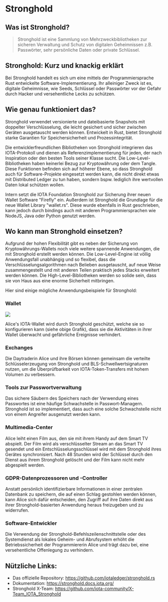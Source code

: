 <!--
---article_info
title: Stronghold
author: [author_1]
reviews: [ruegenlord, DanieKrie, CrashOverride]
---
-->

# Stronghold

## Was ist Stronghold?
> Stronghold ist eine Sammlung von Mehrzweckbibliotheken zur sicheren Verwaltung und Schutz von digitalen Geheimnissen z.B. Passwörter, sehr persönliche Daten oder private Schlüssel.

## Stronghold: Kurz und knackig erklärt

Bei Stronghold handelt es sich um eine mittels der Programmiersprache Rust entwickelte Software-Implementierung. Ihr alleiniger Zweck ist es, digitale Geheimnisse, wie Seeds, Schlüssel oder Passwörter vor der Gefahr durch Hacker und versehentliche Lecks zu schützen. 

## Wie genau funktioniert das?

Stronghold verwendet versionierte und dateibasierte Snapshots mit doppelter Verschlüsselung, die leicht gesichert und sicher zwischen Geräten ausgetauscht werden können. Entwickelt in Rust, bietet Stronghold starke Garantien für Speichersicherheit und Prozessintegrität. 

Die entwicklerfreundlichen Bibliotheken von Stronghold integrieren das IOTA-Protokoll und dienen als Referenzimplementierung für jeden, der nach Inspiration oder den besten Tools seiner Klasse sucht. Die Low-Level-Bibliotheken haben keinerlei Bezug zur Kryptowährung oder dem Tangle. Diese Funktionen befinden sich auf höherer Ebene, so dass Stronghold auch für Software-Projekte eingesetzt werden kann, die nicht direkt etwas mit Distributed Ledger zu tun haben, sondern bspw. lediglich ihre wertvollen Daten lokal schützen wollen.

Intern setzt die IOTA Foundation Stronghold zur Sicherung ihrer neuen Wallet Software "Firefly" ein. Außerdem ist Stronghold die Grundlage für die neue Wallet Library "wallet.rs". Diese wurde ebenfalls in Rust geschrieben, kann jedoch durch bindings auch mit anderen Programmiersprachen wie NodeJS, Java oder Python genutzt werden.


## Wo kann man Stronghold einsetzen?

Aufgrund der hohen Flexibilität gibt es neben der Sicherung von Kryptowährungs-Wallets noch viele weitere spannende Anwendungen, die mit Stronghold erstellt werden können. Die Low-Level-Engine ist völlig Anwendungsfall unabhängig und so flexibel, dass die Verschlüsselungsalgorithmen nach Belieben ausgetauscht, auf neue Weise zusammengestellt und mit anderen Teilen praktisch jedes Stacks erweitert werden können. Die High-Level-Bibliotheken werden so solide sein, dass sie von Haus aus eine enorme Sicherheit mitbringen.

Hier sind einige mögliche Anwendungsbeispiele für Stronghold:

### Wallet
![](https://iota-einsteiger-guide.de/media/images/2_qmh-muqw-ehjshl5rg_jlg.png)

Alice's IOTA-Wallet wird durch Stronghold geschützt, welche sie so konfigurieren kann (siehe obige Grafik), dass sie die Aktivitäten in ihrer Wallet überwacht und gefährliche Ereignisse verhindert.


### Exchanges
Die Daytraderin Alice und ihre Börsen können gemeinsam die verteilte Schlüsselerzeugung von Stronghold und BLS-Schwellwertsignaturen nutzen, um die Überprüfbarkeit von IOTA-Token-Transfers mit hohem Volumen zu verbessern.

### Tools zur Passwortverwaltung
Das sichere Säubern des Speichers nach der Verwendung eines Passwortes ist eine häufige Schwachstelle in Passwort-Managern. Stronghold ist so implementiert, dass auch eine solche Schwachstelle nicht von einem Angreifer ausgenutzt werden kann.


### Multimedia-Center
Alice leiht einen Film aus, den sie mit ihrem Handy auf dem Smart TV abspielt. Der Film wird als verschlüsselter Stream an das Smart TV gesendet und ein Entschlüsselungsschlüssel wird mit dem Stronghold ihres Gerätes synchronisiert. Nach 48 Stunden wird der Schlüssel durch den Dienst aus ihrem Stronghold gelöscht und der Film kann nicht mehr abgespielt werden.

### GDPR-Datenprozessoren und -Controller
Anstatt persönlich identifizierbare Informationen in einer zentralen Datenbank zu speichern, die auf einen Schlag gestohlen werden können, kann Alice sich dafür entscheiden, den Zugriff auf ihre Daten direkt aus ihrer Stronghold-basierten Anwendung heraus freizugeben und zu widerrufen.


### Software-Entwickler
Die Verwendung der Stronghold-Befehlszeilenschnittstelle oder des Systemdienst als lokales Geheim- und Abrufsystem erhöht die Betriebssicherheit der Programmiererin Alice und trägt dazu bei, eine versehentliche Offenlegung zu verhindern.


## Nützliche Links:
- Das offizielle Repository: https://github.com/iotaledger/stronghold.rs
- Dokumentation: https://stronghold.docs.iota.org/
- Stronghold X-Team: https://github.com/iota-community/X-Team_IOTA_Stronghold

